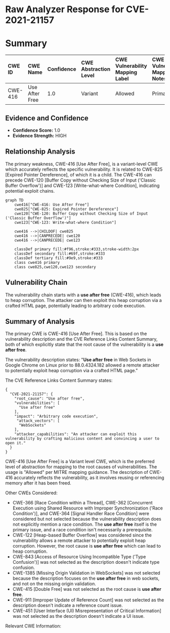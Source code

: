 # Raw Analyzer Response for CVE-2021-21157

# Summary
| CWE ID  | CWE Name                       | Confidence | CWE Abstraction Level | CWE Vulnerability Mapping Label | CWE-Vulnerability Mapping Notes |
| :------- | :----------------------------- | :--------- | :-------------------- | :------------------------------ | :------------------------------ |
| CWE-416 | Use After Free                 | 1.0       | Variant               | Allowed                         | Primary CWE                    |

## Evidence and Confidence

*   **Confidence Score:** 1.0
*   **Evidence Strength:** HIGH

## Relationship Analysis
The primary weakness, CWE-416 [Use After Free], is a variant-level CWE which accurately reflects the specific vulnerability. It is related to CWE-825 [Expired Pointer Dereference], of which it is a child. The CWE-416 can precede CWE-120 [Buffer Copy without Checking Size of Input ('Classic Buffer Overflow')] and CWE-123 [Write-what-where Condition], indicating potential exploit chains.

```mermaid
graph TD
    cwe416["CWE-416: Use After Free"]
    cwe825["CWE-825: Expired Pointer Dereference"]
    cwe120["CWE-120: Buffer Copy without Checking Size of Input ('Classic Buffer Overflow')"]
    cwe123["CWE-123: Write-what-where Condition"]
    
    cwe416 -->|CHILDOF| cwe825
    cwe416 -->|CANPRECEDE| cwe120
    cwe416 -->|CANPRECEDE| cwe123
    
    classDef primary fill:#f96,stroke:#333,stroke-width:2px
    classDef secondary fill:#69f,stroke:#333
    classDef tertiary fill:#9e9,stroke:#333
    class cwe416 primary
    class cwe825,cwe120,cwe123 secondary
```

## Vulnerability Chain
The vulnerability chain starts with a **use after free** (CWE-416), which leads to heap corruption. The attacker can then exploit this heap corruption via a crafted HTML page, potentially leading to arbitrary code execution.

## Summary of Analysis
The primary CWE is CWE-416 [Use After Free]. This is based on the vulnerability description and the CVE Reference Links Content Summary, both of which explicitly state that the root cause of the vulnerability is a **use after free**.

The vulnerability description states: "**Use after free** in Web Sockets in Google Chrome on Linux prior to 88.0.4324.182 allowed a remote attacker to potentially exploit heap corruption via a crafted HTML page."

The CVE Reference Links Content Summary states:
```
{
  "CVE-2021-21157": {
    "root_cause": "Use after free",
    "vulnerabilities": [
      "Use after free"
    ],
    "impact": "Arbitrary code execution",
     "attack_vectors": [
      "WebSockets"
    ],
    "attacker_capabilities": "An attacker can exploit this vulnerability by crafting malicious content and convincing a user to open it."
  }
}
```

CWE-416 [Use After Free] is a Variant level CWE, which is the preferred level of abstraction for mapping to the root causes of vulnerabilities. The usage is "Allowed" per MITRE mapping guidance. The description of CWE-416 accurately reflects the vulnerability, as it involves reusing or referencing memory after it has been freed.

Other CWEs Considered:

*   CWE-366 [Race Condition within a Thread], CWE-362 [Concurrent Execution using Shared Resource with Improper Synchronization ('Race Condition')], and CWE-364 [Signal Handler Race Condition] were considered but not selected because the vulnerability description does not explicitly mention a race condition. The **use after free** itself is the primary issue, and a race condition isn't necessarily a prerequisite.
*   CWE-122 [Heap-based Buffer Overflow] was considered since the vulnerability allows a remote attacker to potentially exploit heap corruption. However, the root cause is **use after free** which can lead to heap corruption.
*   CWE-843 [Access of Resource Using Incompatible Type ('Type Confusion')] was not selected as the description doesn't indicate type confusion.
*   CWE-1385 [Missing Origin Validation in WebSockets] was not selected because the description focuses on the **use after free** in web sockets, and not on the missing origin validation.
*   CWE-415 [Double Free] was not selected as the root cause is **use after free**.
*   CWE-911 [Improper Update of Reference Count] was not selected as the description doesn't indicate a reference count issue.
*   CWE-451 [User Interface (UI) Misrepresentation of Critical Information] was not selected as the description doesn't indicate a UI issue.

Relevant CWE Information: